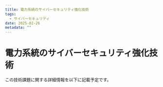 ```yaml
---
title: 電力系統のサイバーセキュリティ強化技術
tags:
  - サイバーセキュリティ
date: 2025-02-26
metadata: ""
---
```


# 電力系統のサイバーセキュリティ強化技術

この技術課題に関する詳細情報を以下に記載予定です。
